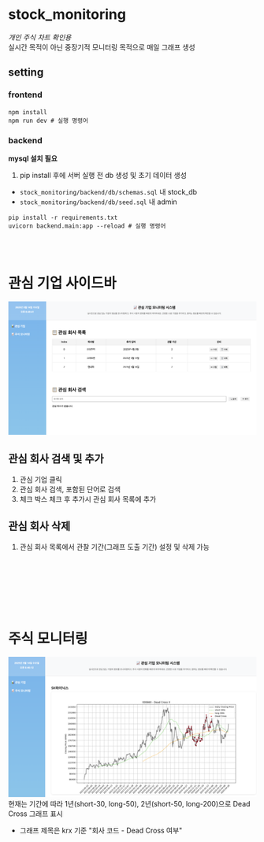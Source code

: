 # stock_monitoring
_개인 주식 차트 확인용_<br>
실시간 목적이 아닌 중장기적 모니터링 목적으로 매일 그래프 생성

## setting

### frontend
```shell
npm install
npm run dev # 실행 명령어
```

### backend
**mysql 설치 필요**
1. pip install 후에 서버 실행 전 db 생성 및 초기 데이터 생성
- `stock_monitoring/backend/db/schemas.sql` 내 stock_db<br>
- `stock_monitoring/backend/db/seed.sql` 내 admin
```shell
pip install -r requirements.txt
uvicorn backend.main:app --reload # 실행 명령어
```




<br><br>

# 관심 기업 사이드바
![main](./first.png)
## 관심 회사 검색 및 추가
1. 관심 기업 클릭
2. 관심 회사 검색, 포함된 단어로 검색
3. 체크 박스 체크 후 추가시 관심 회사 목록에 추가

## 관심 회사 삭제
1. 관심 회사 목록에서 관찰 기간(그래프 도출 기간) 설정 및 삭제 가능


<br><br><br><br><br><br>


# 주식 모니터링
![chart](./second.png)
현재는 기간에 따라 1년(short-30, long-50), 2년(short-50, long-200)으로 Dead Cross 그래프 표시
- 그래프 제목은 krx 기준 "회사 코드 - Dead Cross 여부"
